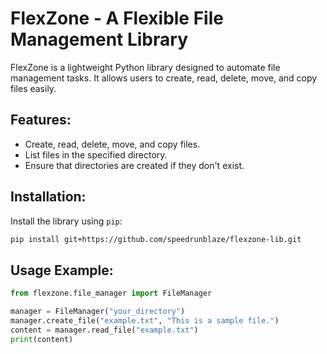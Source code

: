 
# FlexZone - A Flexible File Management Library

FlexZone is a lightweight Python library designed to automate file management tasks. It allows users to create, read, delete, move, and copy files easily.

## Features:
- Create, read, delete, move, and copy files.
- List files in the specified directory.
- Ensure that directories are created if they don't exist.

## Installation:
Install the library using `pip`:

```bash
pip install git+https://github.com/speedrunblaze/flexzone-lib.git
```

## Usage Example:

```python
from flexzone.file_manager import FileManager

manager = FileManager("your_directory")
manager.create_file("example.txt", "This is a sample file.")
content = manager.read_file("example.txt")
print(content)
```
